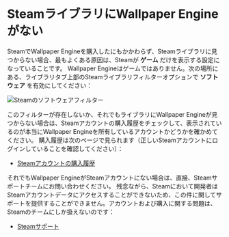 # SteamライブラリにWallpaper Engineがない

SteamでWallpaper Engineを購入したにもかかわらず、Steamライブラリに見つからない場合、最もよくある原因は、Steamが **ゲーム** だけを表示する設定になっていることです。 Wallpaper Engineはゲームではありません。次の場所にある、ライブラリタブ上部のSteamライブラリフィルターオプションで **ソフトウェア** を有効にしてください：

![Steamのソフトウェアフィルター](/img/faq/gamesandsoftware.gif)

このフィルターが存在しないか、それでもライブラリにWallpaper Engineが見つからない場合は、Steamアカウントの購入履歴をチェックして、表示されているのが本当にWallpaper Engineを所有しているアカウントかどうかを確かめてください。 購入履歴は次のページで見られます（正しいSteamアカウントにログインしていることを確認してください）：

* [Steamアカウントの購入履歴](https://store.steampowered.com/account/history/)

それでもWallpaper EngineがSteamアカウントにない場合は、直接、Steamサポートチームにお問い合わせください。 残念ながら、Steamにおいて開発者はSteamアカウントデータにアクセスすることができないため、この件に関してサポートを提供することができません。アカウントおよび購入に関する問題は、Steamのチームにしか扱えないのです：

* [Steamサポート](https://help.steampowered.com)